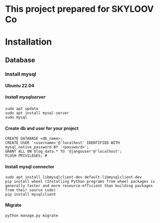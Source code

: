 # This project prepared for SKYLOOV Co

# Installation
## Database
### Install mysql
#### Ubuntu 22.04
##### Install mysqlserver
```
sudo apt update
sudo apt install mysql-server
sudo mysql
```
#### Create db and user for your project
```
CREATE DATABASE <db_name>;
CREATE USER '<username>'@'localhost' IDENTIFIED WITH mysql_native_password BY '<password>';
GRANT ALL ON blog_data.* TO 'djangouser'@'localhost';
FLUSH PRIVILEGES; #
```
#### Install mysql connector
```
sudo apt install libmysqlclient-dev default-libmysqlclient-dev
pip install wheel (Installing Python programs from wheel packages is generally faster and more resource-efficient than building packages from their source code)
pip install mysqlclient
```
#### Migrate
```
python manage.py migrate
```
